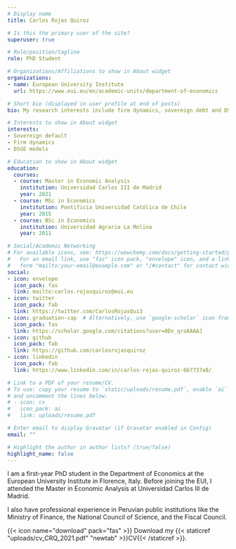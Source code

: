 ```yaml
---
# Display name
title: Carlos Rojas Quiroz

# Is this the primary user of the site?
superuser: true

# Role/position/tagline
role: PhD Student

# Organizations/Affiliations to show in About widget
organizations:
- name: European University Institute
  url: https://www.eui.eu/en/academic-units/department-of-economics

# Short bio (displayed in user profile at end of posts)
bio: My research interests include firm dynamics, sovereign debt and DSGE models.

# Interests to show in About widget
interests:
- Sovereign default
- Firm dynamics
- DSGE models

# Education to show in About widget
education:
  courses:
  - course: Master in Economic Analysis
    institution: Universidad Carlos III de Madrid
    year: 2021
  - course: MSc in Economics
    institution: Pontificia Universidad Católica de Chile
    year: 2015
  - course: BSc in Economics
    institution: Universidad Agraria La Molina
    year: 2011

# Social/Academic Networking
# For available icons, see: https://wowchemy.com/docs/getting-started/page-builder/#icons
#   For an email link, use "fas" icon pack, "envelope" icon, and a link in the
#   form "mailto:your-email@example.com" or "/#contact" for contact widget.
social:
- icon: envelope
  icon_pack: fas
  link: mailto:carlos.rojasquiroz@eui.eu
- icon: twitter
  icon_pack: fab
  link: https://twitter.com/CarlosRojasQui3
- icon: graduation-cap  # Alternatively, use `google-scholar` icon from `ai` icon pack
  icon_pack: fas
  link: https://scholar.google.com/citations?user=0Dv_qroAAAAJ
- icon: github
  icon_pack: fab
  link: https://github.com/carlosrojasquiroz
- icon: linkedin
  icon_pack: fab
  link: https://www.linkedin.com/in/carlos-rojas-quiroz-6b7737a0/

# Link to a PDF of your resume/CV.
# To use: copy your resume to `static/uploads/resume.pdf`, enable `ai` icons in `params.toml`, 
# and uncomment the lines below.
# - icon: cv
#   icon_pack: ai
#   link: uploads/resume.pdf

# Enter email to display Gravatar (if Gravatar enabled in Config)
email: ""

# Highlight the author in author lists? (true/false)
highlight_name: false
---
```


I am a first-year PhD student in the Department of Economics at the European University Institute in Florence, Italy. Before joining the EUI, I attended the Master in Economic Analysis at Universidad Carlos III de Madrid. 

I also have professional experience in Peruvian public institutions like the Ministry of Finance, the National Council of Science, and the Fiscal Council.

{{< icon name="download" pack="fas" >}} Download my {{< staticref "uploads/cv_CRQ_2021.pdf" "newtab" >}}CV{{< /staticref >}}.
